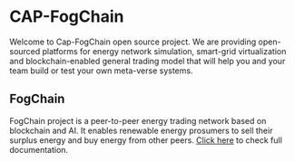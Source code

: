 # CAP-FogChain

Welcome to Cap-FogChain open source project. We are providing open-sourced platforms for energy network simulation, smart-grid virtualization and blockchain-enabled general trading model that will help you and your team build or test your own meta-verse systems.

## FogChain

FogChain project is a peer-to-peer energy trading network based on blockchain and AI. It enables renewable energy prosumers to sell their surplus energy and buy energy from other peers. [Click here](https://cap-fogchain.github.io/docs/fogchain) to check full documentation. 